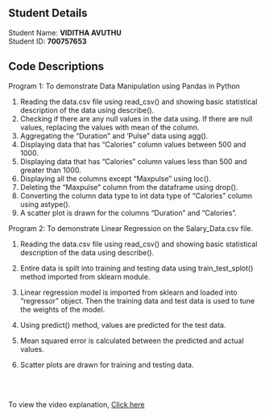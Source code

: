 ## Student Details

Student Name: <b>VIDITHA AVUTHU</b>
<br/>
Student ID: <b>700757653</b>

## Code Descriptions

Program 1: To demonstrate Data Manipulation using Pandas in Python
1. Reading the data.csv file using read_csv() and showing basic statistical description of the data using describe().
2. Checking if there are any null values in the data using. If there are null values, replacing the values with mean of the column.
3. Aggregating the “Duration” and ‘Pulse” data using agg().
4. Displaying data that has “Calories” column values between 500 and 1000.
5. Displaying data that has “Calories” column values less than 500 and greater than 1000.
6. Displaying all the columns except “Maxpulse” using loc().
7. Deleting the “Maxpulse” column from the dataframe using drop().
8. Converting the column data type to int data type of “Calories” column using astype().
9. A scatter plot is drawn for the columns “Duration” and “Calories”.
   <br/>

Program 2: To demonstrate Linear Regression on the Salary_Data.csv file.
1. Reading the data.csv file using read_csv() and showing basic statistical description of the data using describe().
2. Entire data is spilt into training and testing data using train_test_splot() method imported from sklearn module.
3. Linear regression model is imported from sklearn and loaded into “regressor” object. Then the training data and test data is used to tune the weights of the model.
4. Using predict() method, values are predicted for the test data.
5. Mean squared error is calculated between the predicted and actual values.
6. Scatter plots are drawn for training and testing data.
   
   <br/>
   <br/>


To view the video explanation, [Click here](https://drive.google.com/file/d/1Sy8oPiMb2exjbPfj5k8JK8NR-imYE3k6/view?usp=drive_link)
